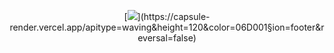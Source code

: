 

<p align="center">
  [<img src="https://capsule-render.vercel.app/api?type=waving&color=gradient&height=60&section=footer&width=100"/>](https://capsule-render.vercel.app/apitype=waving&height=120&color=06D001&section=footer&reversal=false)
</p>
